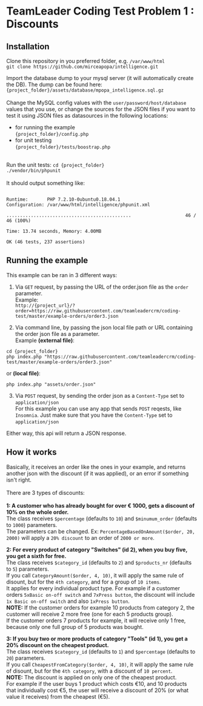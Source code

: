 # TeamLeader Coding Test Problem 1 : Discounts

## Installation
Clone this repository in you preferred folder, e.g. `/var/www/html`<br>
`git clone https://github.com/mirceapopa/intelligence.git`<br>

Import the database dump to your mysql server (it will automatically create the DB). The dump can be found here:<br>
`{project_folder}/assets/database/mpopa_intelligence.sql.gz`
<br><br>
Change the MySQL config values with the `user/password/host/database` values that you use, or change the sources for the JSON files if you want to test it using JSON files as datasources in the following locations:<br>
- for running the example<br>
`{project_folder}/config.php`<br>
- for unit testing <br>
`{project_folder}/tests/boostrap.php`<br><br>

Run the unit tests:
`cd {project_folder}`<br>
`./vendor/bin/phpunit`<br><br>
It should output something like:<br>
```PHPUnit 7.5.2 by Sebastian Bergmann and contributors.

Runtime:       PHP 7.2.10-0ubuntu0.18.04.1
Configuration: /var/www/html/intelligence/phpunit.xml

..............................................                    46 / 46 (100%)

Time: 13.74 seconds, Memory: 4.00MB

OK (46 tests, 237 assertions)
```
## Running the example
This example can be ran in 3 different ways:
1. Via `GET` request, by passing the URL of the order.json file as the `order` parameter.<br>
Example: <br>
```http://{project_url}/?order=https://raw.githubusercontent.com/teamleadercrm/coding-test/master/example-orders/order3.json```

2. Via command line, by passing the json local file path or URL containing the order json file as a parameter.<br>
Example **(external file)**:
```
cd {project_folder}
php index.php "https://raw.githubusercontent.com/teamleadercrm/coding-test/master/example-orders/order3.json"
```
or **(local file)**:
```cd {project_folder}
php index.php "assets/order.json"
```

3. Via `POST` request, by sending the order json as a `Content-Type` set to `application/json`<br>
For this example you can use any app that sends `POST` reqests, like `Insomnia`. Just make sure that you have the `Content-Type` set to `application/json`

Either way, this api will return a JSON response.

## How it works
Basically, it receives an order like the ones in your example, and returns another json with the discount (if it was applied), or an error if something isn't right.<br><br>
There are 3 types of discounts:<br><br>
 **1: A customer who has already bought for over € 1000, gets a discount of 10% on the whole order.**<br>
 The class receives `$percentage` (defaults to `10`) and `$minumum_order` (defaults to `1000`) parameters.<br>
 The parameters can be changed. Ex: `PercentageBasedOnAmount($order, 20, 2000)` will apply a `20% discount` to an order of `2000 or more`.<br>
 
 **2: For every product of category "Switches" (id 2), when you buy five, you get a sixth for free.**<br>
  The class receives `$category_id` (defaults to `2`) and `$products_nr` (defaults to `5`) parameters.<br>
  If you call `CategoryAmount($order, 4, 10)`, it will apply the same rule of disount, but for the `4th category`, and for a group of `10 items`.<br>
  It applies for every individual product type. For example if a customer orders `5xBasic on-off switch` and `7xPress button`, the discount will include `1x Basic on-off switch` and also `1xPress button`.<br>
  **NOTE:** If the customer orders for example 10 products from category 2, the customer will receive 2 more free (one for each 5 products group).<br>
   If the customer orders 7 products for example, it will receive only 1 free, because only one full group of 5 products was bought.<br>

**3: If you buy two or more products of category "Tools" (id 1), you get a 20% discount on the cheapest product.**<br>
 The class receives `$category_id` (defaults to `1`) and `$percentage` (defaults to `20`) parameters.<br>
 If you call `CheapestFromCategory($order, 4, 10)`, it will apply the same rule of disount, but for the `4th category`, with a discount of `10 percent`.<br>
 **NOTE:** The discount is applied on only one of the cheapest product.<br>
For example if the user buys 1 product which costs €10, and 10 products that individually cost €5, the user will receive a discount of 20% (or what value it receives) from the cheapest (€5).

